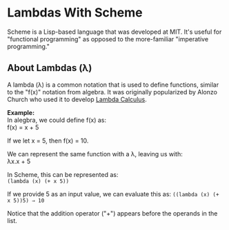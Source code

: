 # Lambdas With Scheme

Scheme is a Lisp-based language that was developed at MIT. It's useful for "functional programming" as opposed to the more-familiar "imperative programming."

## About Lambdas (λ)
A lambda (λ) is a common notation that is used to define functions, similar to the "f(x)" notation from algebra. It was originally popularized by Alonzo Church who used it to develop [Lambda Calculus](https://en.wikipedia.org/wiki/Lambda_calculus).

**Example:**  
In alegbra, we could define f(x) as:  
f(x) = x + 5  

If we let x = 5, then f(x) = 10.  

We can represent the same function with a λ, leaving us with:  
λx.x + 5  

In Scheme, this can be represented as:  
`(lambda (x) (+ x 5))`  

If we provide 5 as an input value, we can evaluate this as:
`((lambda (x) (+ x 5))5) ⇒ 10`  

Notice that the addition operator ("+") appears before the operands in the list.  


